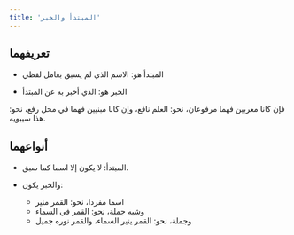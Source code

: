```yaml
---
title: 'المبتدأ والخبر'
---
```


## تعريفهما

- المبتدأ هو: الاسم الذي لم يسبق بعامل لفظي

- الخبر هو: الذي أخبر به عن المبتدأ

فإن كانا معربين فهما مرفوعان، نحو: العلم نافع، وإن كانا مبنيين فهما في محل رفع، نحو: هذا سيبويه.

## أنواعهما

- المبتدأ: لا يكون إلا اسما كما سبق.

- والخبر يكون:

  - اسما مفردا، نحو: القمر منير
  - وشبه جملة، نحو: القمر في السماء
  - وجملة، نحو: القمر ينير السماء، والقمر نوره جميل
